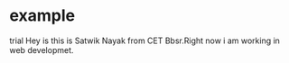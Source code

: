 # example
trial
Hey is this is Satwik Nayak from CET Bbsr.Right now i am working in web developmet.
